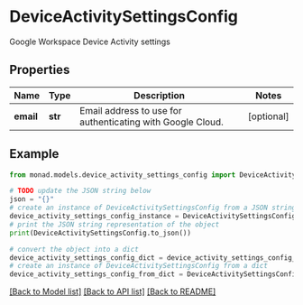 # DeviceActivitySettingsConfig

Google Workspace Device Activity settings

## Properties

Name | Type | Description | Notes
------------ | ------------- | ------------- | -------------
**email** | **str** | Email address to use for authenticating with Google Cloud. | [optional] 

## Example

```python
from monad.models.device_activity_settings_config import DeviceActivitySettingsConfig

# TODO update the JSON string below
json = "{}"
# create an instance of DeviceActivitySettingsConfig from a JSON string
device_activity_settings_config_instance = DeviceActivitySettingsConfig.from_json(json)
# print the JSON string representation of the object
print(DeviceActivitySettingsConfig.to_json())

# convert the object into a dict
device_activity_settings_config_dict = device_activity_settings_config_instance.to_dict()
# create an instance of DeviceActivitySettingsConfig from a dict
device_activity_settings_config_from_dict = DeviceActivitySettingsConfig.from_dict(device_activity_settings_config_dict)
```
[[Back to Model list]](../README.md#documentation-for-models) [[Back to API list]](../README.md#documentation-for-api-endpoints) [[Back to README]](../README.md)


